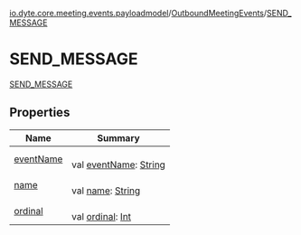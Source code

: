 [io.dyte.core.meeting.events.payloadmodel](../../index.md)/[OutboundMeetingEvents](../index.md)/[SEND_MESSAGE](index.md)

# SEND_MESSAGE


[SEND_MESSAGE](index.md)

## Properties

| Name | Summary |
|---|---|
| [eventName](../event-name.md) | <br/>val [eventName](../event-name.md): [String](https://kotlinlang.org/api/latest/jvm/stdlib/kotlin/-string/index.html) |
| [name](../../../com.dyte.mobilecorekmm.models/-dyte-message-type/-p-o-l-l/index.md#-372974862%2FProperties%2F-132266010) | <br/>val [name](../../../com.dyte.mobilecorekmm.models/-dyte-message-type/-p-o-l-l/index.md#-372974862%2FProperties%2F-132266010): [String](https://kotlinlang.org/api/latest/jvm/stdlib/kotlin/-string/index.html) |
| [ordinal](../../../com.dyte.mobilecorekmm.models/-dyte-message-type/-p-o-l-l/index.md#-739389684%2FProperties%2F-132266010) | <br/>val [ordinal](../../../com.dyte.mobilecorekmm.models/-dyte-message-type/-p-o-l-l/index.md#-739389684%2FProperties%2F-132266010): [Int](https://kotlinlang.org/api/latest/jvm/stdlib/kotlin/-int/index.html) |
